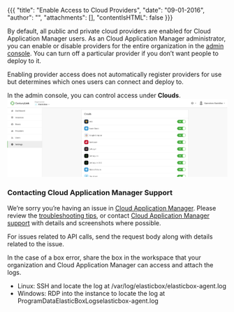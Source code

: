 {{{
"title": "Enable Access to Cloud Providers",
"date": "09-01-2016",
"author": "",
"attachments": [],
"contentIsHTML": false
}}}

By default, all public and private cloud providers are enabled for Cloud Application Manager users. As an Cloud Application Manager administrator, you can enable or disable providers for the entire organization in the [admin console](admin-overview.md). You can turn off a particular provider if you don’t want people to deploy to it.

Enabling provider access does not automatically register providers for use but determines which ones users can connect and deploy to.

In the admin console, you can control access under **Clouds**.
![admin-cloud1.png](../../images/cloud-application-manager/admin-cloud1.png)

### Contacting Cloud Application Manager Support

We’re sorry you’re having an issue in [Cloud Application Manager](https://www.ctl.io/cloud-application-manager/). Please review the [troubleshooting tips](../Troubleshooting/troubleshooting-tips.md), or contact [Cloud Application Manager support](mailto:incident@CenturyLink.com) with details and screenshots where possible.

For issues related to API calls, send the request body along with details related to the issue.

In the case of a box error, share the box in the workspace that your organization and Cloud Application Manager can access and attach the logs.
* Linux: SSH and locate the log at /var/log/elasticbox/elasticbox-agent.log
* Windows: RDP into the instance to locate the log at ProgramDataElasticBoxLogselasticbox-agent.log
